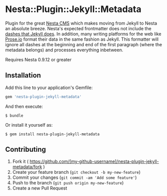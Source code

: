 # Nesta::Plugin::Jekyll::Metadata

Plugin for the great [Nesta CMS][1] which makes moving from Jekyll to Nesta
an absolute breeze. Nesta's expected frontmatter does not include the [dashes that Jekyll does][3].
In addition, many writing platforms for the web like [Prose.io][2] format
their data in the same fashion as Jekyll. This formatter will ignore all dashes at the
beginning and end of the first paragraph (where the metadata belongs) and processes everything
inbetween.

Requires Nesta 0.9.12 or greater

## Installation

Add this line to your application's Gemfile:

```ruby
gem 'nesta-plugin-jekyll-metadata'
```

And then execute:

    $ bundle

Or install it yourself as:

    $ gem install nesta-plugin-jekyll-metadata

## Contributing

1. Fork it ( https://github.com/[my-github-username]/nesta-plugin-jekyll-metadata/fork )
2. Create your feature branch (`git checkout -b my-new-feature`)
3. Commit your changes (`git commit -am 'Add some feature'`)
4. Push to the branch (`git push origin my-new-feature`)
5. Create a new Pull Request

[1]: http://nestacms.com/
[2]: http://prose.io/#about
[3]: http://jekyllrb.com/docs/frontmatter/
